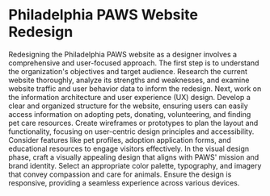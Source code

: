 # Philadelphia PAWS Website Redesign

Redesigning the Philadelphia PAWS website as a designer involves a comprehensive and user-focused approach. The first step is to understand the organization's objectives and target audience. Research the current website thoroughly, analyze its strengths and weaknesses, and examine website traffic and user behavior data to inform the redesign.
Next, work on the information architecture and user experience (UX) design. Develop a clear and organized structure for the website, ensuring users can easily access information on adopting pets, donating, volunteering, and finding pet care resources. Create wireframes or prototypes to plan the layout and functionality, focusing on user-centric design principles and accessibility. Consider features like pet profiles, adoption application forms, and educational resources to engage visitors effectively.
In the visual design phase, craft a visually appealing design that aligns with PAWS' mission and brand identity. Select an appropriate color palette, typography, and imagery that convey compassion and care for animals. Ensure the design is responsive, providing a seamless experience across various devices.
